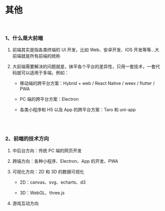 # 其他

</br>

### 1、什么是大前端

1. 前端其实是指各类终端的 UI 开发，比如 Web、安卓开发、IOS 开发等等...大前端就是所有前端的统称

2. 大前端需要解决的问题就是，抹平各个平台的差异性，只用一套技术，一套代码就可以适用于多端，例如：

    - 移动端的跨平台方案：Hybrid + web / React Native / weex / flutter / PWA

    - PC 端的跨平台方案：Electron

    - 各类小程序和 H5 以及 App 的跨平台方案：Taro 和 uni-app

</br>
</br>

### 2、前端的技术方向

1. 中后台方向：传统 PC 端的网页开发

2. 跨端方向：各种小程序、Electron、App 的开发、PWA

3. 可视化方向：2D 和 3D 的数据可视化

    - 2D：canvas、svg、echarts、d3

    - 3D：WebGL、three.js

4. 游戏互动方向

</br>
</br>
